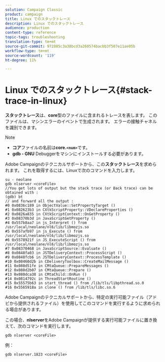 ```yaml
---
solution: Campaign Classic
product: campaign
title: Linux でのスタックトレース
description: Linux でのスタックトレース
audience: production
content-type: reference
topic-tags: troubleshooting
translation-type: tm+mt
source-git-commit: 972885c3a38bcd3a260574bacbb3f507e11ae05b
workflow-type: tm+mt
source-wordcount: '119'
ht-degree: 11%

---
```



# Linux でのスタックトレース{#stack-trace-in-linux}

**スタックトレース**&#x200B;は、**core**&#x200B;型のファイルに含まれるトレースを表します。 このファイルは、マシンエラーのイベントで生成されます。 エラーの接触チャネルを識別できます。

>[!NOTE]
>
>* **コア**&#x200B;ファイルの名前は&#x200B;**core.`<num>`**&#x200B;です。
>* **gdb - GNU** Debuggerをマシンにインストールする必要があります。

>



Adobe Campaignのテクニカルサポートから、この&#x200B;**スタックトレース**&#x200B;を求められます。 これを取得するには、Linuxで次のコマンドを入力します。

```
su - neolane
gdb nlserver <coreFile>
//You get lots of output but the stack trace (or Back trace) can be obtained with : 
(gdb) bt
// and forward all the output : 
#0 0x0836c189 in ObjectValue::SetPropertyTarget ()
#1 0x082623b3 in CXtkScriptProperty::VDeclareProperties ()
#2 0x0826a835 in CXtkScriptContext::OnGetProperty ()
#3 0x08370b3d in JavaScriptGetProperty ()
#4 0x557b8aa7 in js_Interpret () from /usr/local/neolane/nl6/lib/libmozjs.so
#5 0x557afb97 in js_Execute () from /usr/local/neolane/nl6/lib/libmozjs.so
#6 0x5578921f in JS_ExecuteScript () from /usr/local/neolane/nl6/lib/libmozjs.so
#7 0x08370468 in JavaScriptSource::Evaluate ()
#8 0x0848fa03 in JSTDeliveryContext::ProcessScript ()
#9 0x0848fcb6 in JSTDeliveryContext::ProcessTemplate ()
#10 0x08460d2b in CDeliveryToolbox::CreateMailMessage ()
#11 0x080d51fe in CMtaQueue::PrepareMessages ()
#12 0x080d2b07 in CMtaQueue::Prepare ()
#13 0x080dca38 in CMtaChild::OnRun ()
#14 0x0814792c in ThreadStartRoutine ()
#15 0x55575b63 in start_thread () from /lib/tls/libpthread.so.0
#16 0x5565918a in clone () from /lib/tls/libc.so.6
```

Adobe Campaignのテクニカルサポートから、特定の実行可能ファイル（アドビから提供されるファイル）を使用してこのコマンドを実行するように求められる場合があります。

この場合、**nlserver**&#x200B;をAdobe Campaignが提供する実行可能ファイルに置き換えて、次のコマンドを実行します。

```
gdb nlserver <coreFile>
```

例：

```
gdb nlserver.1823 <coreFile>
```

